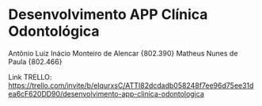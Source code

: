 # Desenvolvimento APP Clínica Odontológica
Antônio Luiz Inácio Monteiro de Alencar {802.390}
Matheus Nunes de Paula {802.466}

Link TRELLO:
https://trello.com/invite/b/eIqurxsC/ATTI82dcdadb058248f7ee96d75ee31dea6cF620DD90/desenvolvimento-app-clinica-odontologica
